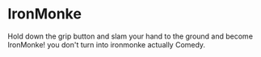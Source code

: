 # IronMonke
Hold down the grip button and slam your hand to the ground and become IronMonke!
you don't turn into ironmonke actually
Comedy.
